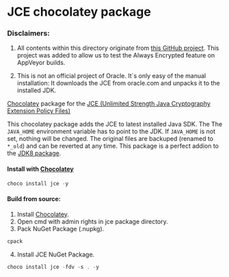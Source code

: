 # JCE chocolatey package

### Disclaimers:
1. All contents within this directory originate from [this GitHub project](https://github.com/TobseF/jce-chocolatey-package). This project was added to allow us to test the Always Encrypted feature on AppVeyor builds.

2. This is not an official project of Oracle. It\`s only easy of the manual installation: It downloads the JCE from oracle.com and unpacks it to the installed JDK.


[Chocolatey](https://chocolatey.org/) package for the [JCE (Unlimited Strength Java Cryptography Extension Policy Files)](http://www.oracle.com/technetwork/java/javase/downloads/jce-7-download-432124.html)

This chocolatey package adds the JCE to latest installed Java SDK. The The `JAVA_HOME` environment variable has to point to the JDK. If `JAVA_HOME` is not set, nothing will be changed. The original files are backuped (renamed to `*_old`) and can be reverted at any time. This package is a perfect addion to the [JDK8 package](https://chocolatey.org/packages/jdk8).

#### Install with [Chocolatey](https://chocolatey.org/)
```PowerShell
choco install jce -y
```

#### Build from source:
1. Install [Chocolatey](https://chocolatey.org/).
2. Open cmd with admin rights in jce package directory.
3. Pack NuGet Package (.nupkg).
```PowerShell
cpack
```
4. Install JCE NuGet Package.
```PowerShell
choco install jce -fdv -s . -y
```



